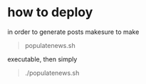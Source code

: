 # how to deploy
in order to generate posts makesure to make
>populatenews.sh

executable, then simply
>./populatenews.sh